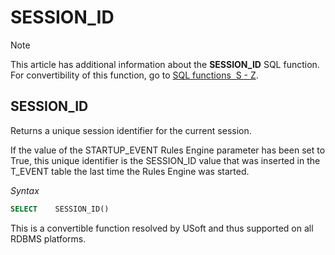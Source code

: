 # SESSION_ID



> [!NOTE]
> This article has additional information about the **SESSION_ID** SQL function.
> For convertibility of this function, go to [SQL functions  S - Z](/docs/Modeller%20and%20Rules%20Engine/SQL%20functions/SQL%20functions%20SZ.md).

## **SESSION_ID**

Returns a unique session identifier for the current session.

If the value of the STARTUP_EVENT Rules Engine parameter has been set to True, this unique identifier is the SESSION_ID value that was inserted in the T_EVENT table the last time the Rules Engine was started.

*Syntax*

```sql
SELECT    SESSION_ID()
```

This is a convertible function resolved by USoft and thus supported on all RDBMS platforms.